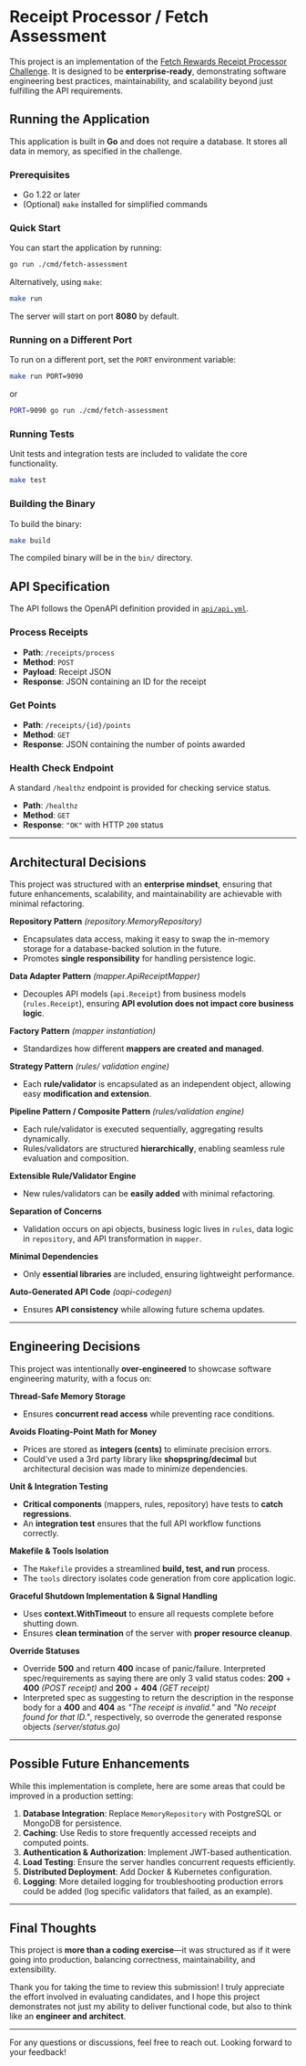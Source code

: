 # Receipt Processor / Fetch Assessment

This project is an implementation of the [Fetch Rewards Receipt Processor Challenge](https://github.com/fetch-rewards/receipt-processor-challenge).
It is designed to be **enterprise-ready**, demonstrating software engineering best practices, maintainability, and scalability beyond just fulfilling the API requirements.

## Running the Application

This application is built in **Go** and does not require a database. It stores all data in memory, as specified in the challenge.

### Prerequisites

- Go 1.22 or later
- (Optional) `make` installed for simplified commands

### Quick Start

You can start the application by running:

```sh
go run ./cmd/fetch-assessment
```

Alternatively, using `make`:

```sh
make run
```

The server will start on port **8080** by default.

### Running on a Different Port

To run on a different port, set the `PORT` environment variable:

```sh
make run PORT=9090
```

or

```sh
PORT=9090 go run ./cmd/fetch-assessment
```

### Running Tests

Unit tests and integration tests are included to validate the core functionality.

```sh
make test
```

### Building the Binary

To build the binary:

```sh
make build
```

The compiled binary will be in the `bin/` directory.

## API Specification

The API follows the OpenAPI definition provided in [`api/api.yml`](./api/api.yml).

### **Process Receipts**

- **Path**: `/receipts/process`
- **Method**: `POST`
- **Payload**: Receipt JSON
- **Response**: JSON containing an ID for the receipt

### **Get Points**

- **Path**: `/receipts/{id}/points`
- **Method**: `GET`
- **Response**: JSON containing the number of points awarded

### **Health Check Endpoint**

A standard `/healthz` endpoint is provided for checking service status.

- **Path**: `/healthz`
- **Method**: `GET`
- **Response**: `"OK"` with HTTP `200` status

---

## Architectural Decisions

This project was structured with an **enterprise mindset**, ensuring that future enhancements, scalability, and maintainability are achievable with minimal refactoring.

**Repository Pattern** *(repository.MemoryRepository)*
   - Encapsulates data access, making it easy to swap the in-memory storage for a database-backed solution in the future.
   - Promotes **single responsibility** for handling persistence logic.

**Data Adapter Pattern** *(mapper.ApiReceiptMapper)*
   - Decouples API models (`api.Receipt`) from business models (`rules.Receipt`), ensuring **API evolution does not impact core business logic**.

**Factory Pattern** *(mapper instantiation)*
   - Standardizes how different **mappers are created and managed**.

**Strategy Pattern** *(rules/ validation engine)*
   - Each **rule/validator** is encapsulated as an independent object, allowing easy **modification and extension**.

**Pipeline Pattern / Composite Pattern** *(rules/validation engine)*
   - Each rule/validator is executed sequentially, aggregating results dynamically.
   - Rules/validators are structured **hierarchically**, enabling seamless rule evaluation and composition.

**Extensible Rule/Validator Engine**
   - New rules/validators can be **easily added** with minimal refactoring.

**Separation of Concerns**
   - Validation occurs on api objects, business logic lives in `rules`, data logic in `repository`, and API transformation in `mapper`.

**Minimal Dependencies**
   - Only **essential libraries** are included, ensuring lightweight performance.

**Auto-Generated API Code** *(oapi-codegen)*
   - Ensures **API consistency** while allowing future schema updates.

---

## Engineering Decisions

This project was intentionally **over-engineered** to showcase software engineering maturity, with a focus on:

**Thread-Safe Memory Storage**
   - Ensures **concurrent read access** while preventing race conditions.

**Avoids Floating-Point Math for Money**
   - Prices are stored as **integers (cents)** to eliminate precision errors.
   - Could've used a 3rd party library like **shopspring/decimal** but architectural decision was made to minimize dependencies.

**Unit & Integration Testing**
   - **Critical components** (mappers, rules, repository) have tests to **catch regressions**.
   - An **integration test** ensures that the full API workflow functions correctly.

**Makefile & Tools Isolation**
   - The `Makefile` provides a streamlined **build, test, and run** process.
   - The `tools` directory isolates code generation from core application logic.

**Graceful Shutdown Implementation & Signal Handling**
   - Uses **context.WithTimeout** to ensure all requests complete before shutting down.
   - Ensures **clean termination** of the server with **proper resource cleanup**.

**Override Statuses**
   - Override **500** and return **400** incase of panic/failure. Interpreted spec/requirements as saying there are only 3 valid status codes: **200** + **400** *(POST receipt)* and **200** + **404** *(GET receipt)*
   - Interpreted spec as suggesting to return the description in the response body for a **400** and **404** as *"The receipt is invalid."* and *"No receipt found for that ID."*, respectively, so overrode the generated response objects *(server/status.go)*

---

## Possible Future Enhancements

While this implementation is complete, here are some areas that could be improved in a production setting:

1. **Database Integration**: Replace `MemoryRepository` with PostgreSQL or MongoDB for persistence.
2. **Caching**: Use Redis to store frequently accessed receipts and computed points.
3. **Authentication & Authorization**: Implement JWT-based authentication.
4. **Load Testing**: Ensure the server handles concurrent requests efficiently.
5. **Distributed Deployment**: Add Docker & Kubernetes configuration.
6. **Logging**: More detailed logging for troubleshooting production errors could be added (log specific validators that failed, as an example).
---

## Final Thoughts

This project is **more than a coding exercise**—it was structured as if it were going into production, balancing correctness, maintainability, and extensibility.

Thank you for taking the time to review this submission! I truly appreciate the effort involved in evaluating candidates, and I hope this project demonstrates not just my ability to deliver functional code, but also to think like an **engineer and architect**.

---

For any questions or discussions, feel free to reach out. Looking forward to your feedback!

